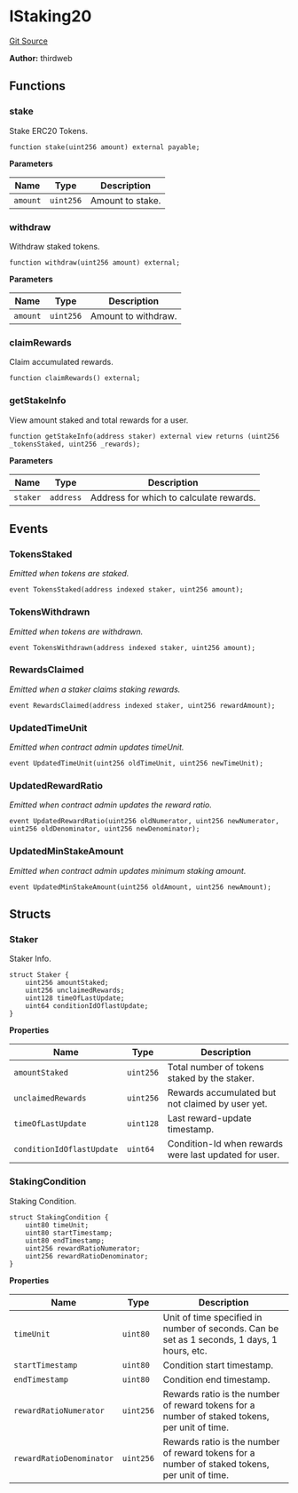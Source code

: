 # IStaking20
[Git Source](https://github.com-VargaElod23/Lara-staking/liquid-staking/blob/93907a3b8fb9a6839cf7eb3e681388f7e558b230/contracts/interfaces/IStaking20.sol)

**Author:**
thirdweb


## Functions
### stake

Stake ERC20 Tokens.


```solidity
function stake(uint256 amount) external payable;
```
**Parameters**

|Name|Type|Description|
|----|----|-----------|
|`amount`|`uint256`|   Amount to stake.|


### withdraw

Withdraw staked tokens.


```solidity
function withdraw(uint256 amount) external;
```
**Parameters**

|Name|Type|Description|
|----|----|-----------|
|`amount`|`uint256`|   Amount to withdraw.|


### claimRewards

Claim accumulated rewards.


```solidity
function claimRewards() external;
```

### getStakeInfo

View amount staked and total rewards for a user.


```solidity
function getStakeInfo(address staker) external view returns (uint256 _tokensStaked, uint256 _rewards);
```
**Parameters**

|Name|Type|Description|
|----|----|-----------|
|`staker`|`address`|   Address for which to calculate rewards.|


## Events
### TokensStaked
*Emitted when tokens are staked.*


```solidity
event TokensStaked(address indexed staker, uint256 amount);
```

### TokensWithdrawn
*Emitted when tokens are withdrawn.*


```solidity
event TokensWithdrawn(address indexed staker, uint256 amount);
```

### RewardsClaimed
*Emitted when a staker claims staking rewards.*


```solidity
event RewardsClaimed(address indexed staker, uint256 rewardAmount);
```

### UpdatedTimeUnit
*Emitted when contract admin updates timeUnit.*


```solidity
event UpdatedTimeUnit(uint256 oldTimeUnit, uint256 newTimeUnit);
```

### UpdatedRewardRatio
*Emitted when contract admin updates the reward ratio.*


```solidity
event UpdatedRewardRatio(uint256 oldNumerator, uint256 newNumerator, uint256 oldDenominator, uint256 newDenominator);
```

### UpdatedMinStakeAmount
*Emitted when contract admin updates minimum staking amount.*


```solidity
event UpdatedMinStakeAmount(uint256 oldAmount, uint256 newAmount);
```

## Structs
### Staker
Staker Info.


```solidity
struct Staker {
    uint256 amountStaked;
    uint256 unclaimedRewards;
    uint128 timeOfLastUpdate;
    uint64 conditionIdOflastUpdate;
}
```

**Properties**

|Name|Type|Description|
|----|----|-----------|
|`amountStaked`|`uint256`|            Total number of tokens staked by the staker.|
|`unclaimedRewards`|`uint256`|        Rewards accumulated but not claimed by user yet.|
|`timeOfLastUpdate`|`uint128`|        Last reward-update timestamp.|
|`conditionIdOflastUpdate`|`uint64`| Condition-Id when rewards were last updated for user.|

### StakingCondition
Staking Condition.


```solidity
struct StakingCondition {
    uint80 timeUnit;
    uint80 startTimestamp;
    uint80 endTimestamp;
    uint256 rewardRatioNumerator;
    uint256 rewardRatioDenominator;
}
```

**Properties**

|Name|Type|Description|
|----|----|-----------|
|`timeUnit`|`uint80`|                Unit of time specified in number of seconds. Can be set as 1 seconds, 1 days, 1 hours, etc.|
|`startTimestamp`|`uint80`|          Condition start timestamp.|
|`endTimestamp`|`uint80`|            Condition end timestamp.|
|`rewardRatioNumerator`|`uint256`|    Rewards ratio is the number of reward tokens for a number of staked tokens, per unit of time.|
|`rewardRatioDenominator`|`uint256`|  Rewards ratio is the number of reward tokens for a number of staked tokens, per unit of time.|

